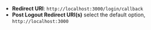 * **Redirect URI**: `http://localhost:3000/login/callback`
* **Post Logout Redirect URI(s)** select the default option, `http://localhost:3000`